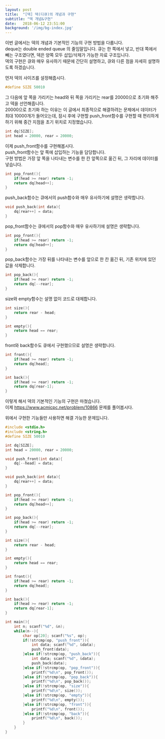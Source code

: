 ```yaml
---
layout: post
title:  "[덱] 덱(디큐)의 개념과 구현"
subtitle: "덱 개념&구현"
date:   2018-06-12 23:51:00
background: '/img/bg-index.jpg'
---
```


이번 글에서는 덱의 개념과 기본적인 기능의 구현 방법을 다룹니다.<br>
deque는 double ended queue 의 줄임말입니다. 큐는 한 쪽에서 넣고, 반대 쪽에서 빼는 구조였다면, 덱은 양쪽 모두 삽입/삭제가 가능한 자료 구조입니다.<br>
덱의 구현은 큐와 매우 유사하기 때문에 간단히 설명하고, 큐와 다른 점을 자세히 설명하도록 하겠습니다.<br>

먼저 덱의 사이즈를 설정해줍시다.
```cpp
#define SIZE 50010
```

그 다음에 앞 쪽을 가리키는 head와 뒤 쪽을 가리키는 rear를 20000으로 초기화 해주고 덱을 선언해줍니다.<br>
20000으로 초기화 하는 이유는 이 글에서 최종적으로 해결하려는 문제에서 데이터가 최대 10000개가 들어오는데, 잠시 후에 구현할 push_front함수를 구현할 때 편리하게 하기 위해 중간 지점을 초기 위치로 지정했습니다.<br>
```cpp
int dq[SIZE];
int head = 20000, rear = 20000;
```

이제  push_front함수를 구현해봅시다.<br>
push_front함수는 앞 쪽에 삽입하는 기능을 담당합니다.<br>
구현 방법은 가장 앞 쪽을 나타내는 변수를 한 칸 앞쪽으로 옮긴 뒤, 그 자리에 데이터를 넣습니다.
```cpp
int pop_front(){
    if(head >= rear) return -1;
    return dq[head++];
}
```

push_back함수는 큐에서의 push함수와 매우 유사하기에 설명은 생략합니다.
```cpp
void push_back(int data){
    dq[rear++] = data;
}
```

pop_front함수는 큐에서의 pop함수와 매우 유사하기에 설명은 생략합니다.
```cpp
int pop_front(){
    if(head >= rear) return -1;
    return dq[head++];
}
```

pop_back함수는 가장 뒤를 나타내는 변수를 앞으로 한 칸 옮긴 뒤, 기존 위치에 있던 값을 삭제합니다.
```cpp
int pop_back(){
    if(head >= rear) return -1;
    return dq[--rear];
}
```

size와 empty함수는 설명 없이 코드로 대체합니다.
```cpp
int size(){
    return rear - head;
}

int empty(){
    return head == rear;
}
```

front와 back함수도 큐에서 구현했으므로 설명은 생략합니다.
```cpp
int front(){
    if(head >= rear) return -1;
    return dq[head];
}

int back(){
    if(head >= rear) return -1;
    return dq[rear-1];
}
```

이렇게 해서 덱의 기본적인 기능의 구현은 마쳤습니다.<br>
이제 https://www.acmicpc.net/problem/10866 문제를 풀어봅시다.

위에서 구현한 기능들만 사용하면 해결 가능한 문제입니다.
```cpp
#include <stdio.h>
#include <string.h>
#define SIZE 50010

int dq[SIZE];
int head = 20000, rear = 20000;

void push_front(int data){
    dq[--head] = data;
}

void push_back(int data){
    dq[rear++] = data;
}

int pop_front(){
    if(head >= rear) return -1;
    return dq[head++];
}

int pop_back(){
    if(head >= rear) return -1;
    return dq[--rear];
}

int size(){
    return rear - head;
}

int empty(){
    return head == rear;
}

int front(){
    if(head >= rear) return -1;
    return dq[head];
}

int back(){
    if(head >= rear) return -1;
    return dq[rear-1];
}

int main(){
    int n; scanf("%d", &n);
    while(n--){
        char op[20]; scanf("%s", op);
        if(!strcmp(op, "push_front")){
            int data; scanf("%d", &data);
            push_front(data);
        }else if(!strcmp(op, "push_back")){
            int data; scanf("%d", &data);
            push_back(data);
        }else if(!strcmp(op, "pop_front")){
            printf("%d\n", pop_front());
        }else if(!strcmp(op, "pop_back")){
            printf("%d\n", pop_back());
        }else if(!strcmp(op, "size")){
            printf("%d\n", size());
        }else if(!strcmp(op, "empty")){
            printf("%d\n", empty());
        }else if(!strcmp(op, "front")){
            printf("%d\n", front());
        }else if(!strcmp(op, "back")){
            printf("%d\n", back());
        }
    }
}
```
